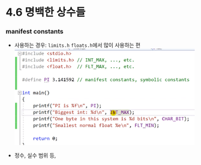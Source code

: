 # 4.6 명백한 상수들

### manifest constants

* 사용하는 경우: `limits.h` `floats.h`에서 많이 사용하는 편
![](../images/chapter4/const2.png)

* 정수, 실수 범위 등,